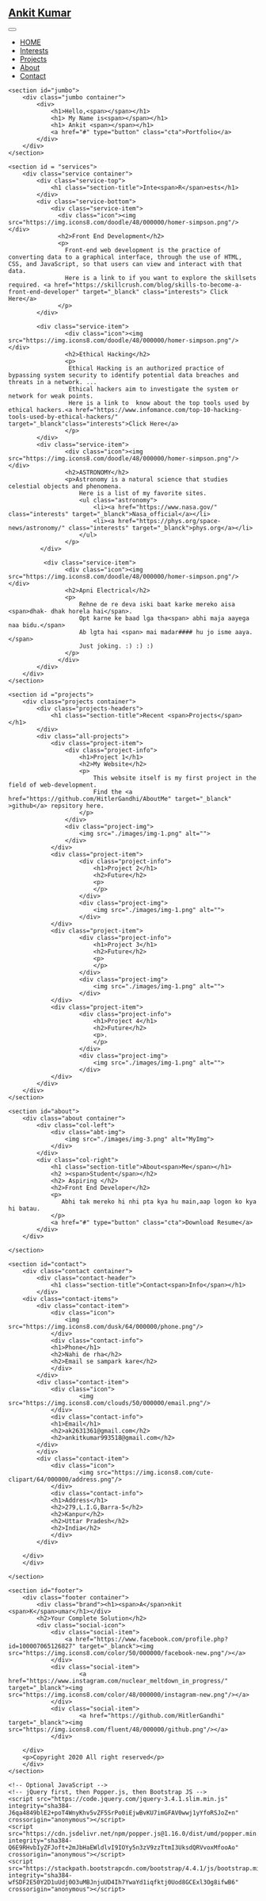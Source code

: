 <!DOCTYPE html>
<html lang="en">
<head>
    <meta charset="UTF-8">
    <meta name="viewport" content="width=device-width, initial-scale=1.0">
    <meta http-equiv="X-UA-Compatible" content="ie=edge">
    <link rel="stylesheet" href="https://stackpath.bootstrapcdn.com/bootstrap/4.4.1/css/bootstrap.min.css" integrity="sha384-Vkoo8x4CGsO3+Hhxv8T/Q5PaXtkKtu6ug5TOeNV6gBiFeWPGFN9MuhOf23Q9Ifjh" crossorigin="anonymous">
    <link rel="stylesheet" href="style.css">
    <link rel="stylesheet" type="text/css" href="bootstrap.min.css">
    <link href="https://fonts.googleapis.com/css2?family=Montserrat&display=swap" rel="stylesheet">
    <title>My Website</title>
</head>
<body>
        <nav class="navbar fixed-top navbar-expand-lg  navbar-light" id="header-nav">
            <a class="navbar-brand" href="#"><h1 class="brand"><span>A</span>nkit <span>K</span>umar</h1></a>
            <button class="navbar-toggler" type="button" data-toggle="collapse" data-target="#navbarNav" aria-controls="navbarNav" aria-expanded="false" aria-label="Toggle navigation">
              <span class="navbar-toggler-icon"></span>
            </button>
            <div class="collapse navbar-collapse" id="navbarNav">
              <ul class="navbar-nav" id="nav-list">
                <li class="nav-item">
                  <a class="nav-link" href="#">HOME</a>
                </li>
                <li class="nav-item">
                  <a class="nav-link" href="#services">Interests</a>
                </li>
                <li class="nav-item">
                  <a class="nav-link" href="#projects">Projects</a>
                </li>
                <li class="nav-item">
                  <a class="nav-link" href="#about">About</a>
                </li>
                <li class="nav-item">
                    <a class="nav-link" href="#contact">Contact</a>
                  </li>
              </ul>
            </div>
          </nav>

    <section id="jumbo">
        <div class="jumbo container">
            <div>
                <h1>Hello,<span></span></h1>
                <h1> My Name is<span></span></h1>
                <h1> Ankit <span></span></h1>
                <a href="#" type="button" class="cta">Portfolio</a>
            </div>
        </div>
    </section>

    <section id = "services">
        <div class="service container">
            <div class="service-top">
                <h1 class="section-title">Inte<span>R</span>ests</h1>
            </div>
            <div class="service-bottom">
                <div class="service-item">
                  <div class="icon"><img src="https://img.icons8.com/doodle/48/000000/homer-simpson.png"/></div>
                  <h2>Front End Development</h2>
                  <p>
                    Front-end web development is the practice of converting data to a graphical interface, through the use of HTML, CSS, and JavaScript, so that users can view and interact with that data.
                    Here is a link to if you want to explore the skillsets required. <a href="https://skillcrush.com/blog/skills-to-become-a-front-end-developer" target="_blanck" class="interests"> Click Here</a>
                  </p>  
            </div>
        
            <div class="service-item">
                    <div class="icon"><img src="https://img.icons8.com/doodle/48/000000/homer-simpson.png"/></div>
                    <h2>Ethical Hacking</h2>
                    <p>
                     Ethical Hacking is an authorized practice of bypassing system security to identify potential data breaches and threats in a network. ...
                     Ethical hackers aim to investigate the system or network for weak points.
                     Here is a link to  know about the top tools used by ethical hackers.<a href="https://www.infomance.com/top-10-hacking-tools-used-by-ethical-hackers/" target="_blanck"class="interests">Click Here</a>
                    </p> 
            </div>
            <div class="service-item">
                    <div class="icon"><img src="https://img.icons8.com/doodle/48/000000/homer-simpson.png"/></div>
                    <h2>ASTRONOMY</h2>
                    <p>Astronomy is a natural science that studies celestial objects and phenomena.
                        Here is a list of my favorite sites.
                        <ul class="astronomy">
                            <li><a href="https://www.nasa.gov/" class="interests" target="_blanck">Nasa_official</a></li>
                            <li><a href="https://phys.org/space-news/astronomy/" class="interests" target="_blanck">phys.org</a></li>
                        </ul>
                    </p>  
             </div>
            
              <div class="service-item">
                    <div class="icon"><img src="https://img.icons8.com/doodle/48/000000/homer-simpson.png"/></div>
                    <h2>Apni Electrical</h2>
                    <p>
                        Rehne de re deva iski baat karke mereko aisa <span>dhak- dhak horela hai</span>.
                        Opt karne ke baad lga tha<span> abhi maja aayega naa bidu.</span>
                        Ab lgta hai <span> mai madar#### hu jo isme aaya.</span> 
                        Just joking. :) :) :)
                    </p>  
                  </div>
            </div>
        </div>
    </section>

    <section id ="projects">
        <div class="projects container">
            <div class="projects-headers">
                <h1 class="section-title">Recent <span>Projects</span></h1>
            </div>
            <div class="all-projects">
                <div class="project-item">
                    <div class="project-info">
                        <h1>Project 1</h1>
                        <h2>My Website</h2>
                        <p>
                            This website itself is my first project in the field of web-development.
                            Find the <a href="https://github.com/HitlerGandhi/AboutMe" target="_blanck" >github</a> repsitory here.
                        </p>
                    </div>
                    <div class="project-img">
                        <img src="./images/img-1.png" alt="">
                    </div>
                </div>
                <div class="project-item">
                        <div class="project-info">
                            <h1>Project 2</h1>
                            <h2>Future</h2>
                            <p>
                            </p>
                        </div>
                        <div class="project-img">
                            <img src="./images/img-1.png" alt="">
                        </div>
                </div>
                <div class="project-item">
                        <div class="project-info">
                            <h1>Project 3</h1>
                            <h2>Future</h2>
                            <p>
                            </p>
                        </div>
                        <div class="project-img">
                            <img src="./images/img-1.png" alt="">
                        </div>
                </div>
                <div class="project-item">
                        <div class="project-info">
                            <h1>Project 4</h1>
                            <h2>Future</h2>
                            <p>.
                            </p>
                        </div>
                        <div class="project-img">
                            <img src="./images/img-1.png" alt="">
                        </div>
                </div>
            </div>
        </div>
    </section>

    <section id="about">
        <div class="about container">
            <div class="col-left">
                <div class="abt-img">
                    <img src="./images/img-3.png" alt="MyImg">
                </div>
            </div>
            <div class="col-right">
                <h1 class="section-title">About<span>Me</span></h1>
                <h2 ><span>Student</span></h2>
                <h2> Aspiring </h2>
                <h2>Front End Developer</h2>
                <p>
                   Abhi tak mereko hi nhi pta kya hu main,aap logon ko kya hi batau.
                </p>
                <a href="#" type="button" class="cta">Download Resume</a>
            </div>
        </div>

    </section>

    <section id="contact">
        <div class="contact container">
            <div class="contact-header">
                <h1 class="section-title">Contact<span>Info</span></h1>
            </div>
        <div class="contact-items">
            <div class="contact-item">
                <div class="icon">
                    <img src="https://img.icons8.com/dusk/64/000000/phone.png"/>
                </div>
                <div class="contact-info">
                <h1>Phone</h1>
                <h2>Nahi de rha</h2>
                <h2>Email se sampark kare</h2>
                </div>
            </div>
            <div class="contact-item">
                <div class="icon">
                        <img src="https://img.icons8.com/clouds/50/000000/email.png"/>
                </div>
                <div class="contact-info">
                <h1>Email</h1>
                <h2>ak2631361@gmail.com</h2>
                <h2>ankitkumar993518@gmail.com</h2>
            </div>
            </div>
            <div class="contact-item">
                <div class="icon">
                        <img src="https://img.icons8.com/cute-clipart/64/000000/address.png"/>
                </div>
                <div class="contact-info">
                <h1>Address</h1>
                <h2>279,L.I.G,Barra-5</h2>
                <h2>Kanpur</h2>
                <h2>Uttar Pradesh</h2>
                <h2>India</h2>
                </div>
            </div>

        </div>
        </div>

    </section>

    <section id="footer">
        <div class="footer container">
            <div class="brand"><h1><span>A</span>nkit <span>K</span>umar</h1></div>
            <h2>Your Complete Solution</h2>
            <div class="social-icon">
                <div class="social-item">
                    <a href="https://www.facebook.com/profile.php?id=100007065126827" target="_blanck"><img src="https://img.icons8.com/color/50/000000/facebook-new.png"/></a>
                </div>
                <div class="social-item">
                        <a href="https://www.instagram.com/nuclear_meltdown_in_progress/" target="_blanck"><img src="https://img.icons8.com/color/48/000000/instagram-new.png"/></a>
                </div>
                <div class="social-item">
                        <a href="https://github.com/HitlerGandhi" target="_blanck"><img src="https://img.icons8.com/fluent/48/000000/github.png"/></a>
                </div>
                
        </div>
        <p>Copyright 2020 All right reserved</p>
        </div>
    </section>

    <!-- Optional JavaScript -->
    <!-- jQuery first, then Popper.js, then Bootstrap JS -->
    <script src="https://code.jquery.com/jquery-3.4.1.slim.min.js" integrity="sha384-J6qa4849blE2+poT4WnyKhv5vZF5SrPo0iEjwBvKU7imGFAV0wwj1yYfoRSJoZ+n" crossorigin="anonymous"></script>
    <script src="https://cdn.jsdelivr.net/npm/popper.js@1.16.0/dist/umd/popper.min.js" integrity="sha384-Q6E9RHvbIyZFJoft+2mJbHaEWldlvI9IOYy5n3zV9zzTtmI3UksdQRVvoxMfooAo" crossorigin="anonymous"></script>
    <script src="https://stackpath.bootstrapcdn.com/bootstrap/4.4.1/js/bootstrap.min.js" integrity="sha384-wfSDF2E50Y2D1uUdj0O3uMBJnjuUD4Ih7YwaYd1iqfktj0Uod8GCExl3Og8ifwB6" crossorigin="anonymous"></script>
<!-- 
    <script src="javascript.js"></script> -->
</body>
</html>
